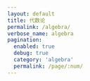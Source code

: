 ```yaml
---
layout: default
title: 代数论    
permalink: /algebra/
verbose_name: algebra
pagination:
  enabled: true
  debug: true
  category: 'algebra'
  permalink: /page/:num/
---
```

